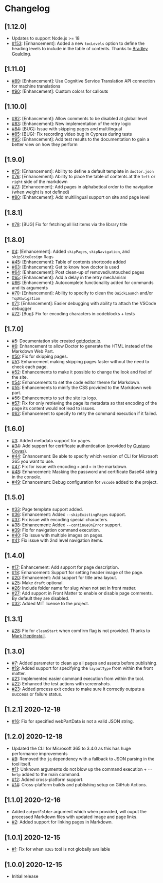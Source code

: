 # Changelog

## [1.12.0]

- Updates to support Node.js >= 18
- [#153](https://github.com/estruyf/doctor/issues/153): [Enhancement]: Added a new `tocLevels` option to define the heading levels to include in the table of contents. Thanks to [Bradley Goulding](https://github.com/BradleyGoulding).

## [1.11.0]

- [#89](https://github.com/estruyf/doctor/issues/89): [Enhancement]: Use Cognitive Service Translation API connection for machine translations
- [#90](https://github.com/estruyf/doctor/issues/90): [Enhancement]: Custom colors for callouts

## [1.10.0]

- [#82](https://github.com/estruyf/doctor/issues/82): [Enhancement]: Allow comments to be disabled at global level
- [#83](https://github.com/estruyf/doctor/issues/83): [Enhancement]: New implementation of the retry logic
- [#84](https://github.com/estruyf/doctor/issues/84): [BUG]: Issue with skipping pages and multilingual
- [#85](https://github.com/estruyf/doctor/issues/85): [BUG]: Fix recording video bug in Cypress during tests
- [#95](https://github.com/estruyf/doctor/issues/95): [Enhancement]: Add test results to the documentation to gain a better view on how they perform

## [1.9.0]

- [#75](https://github.com/estruyf/doctor/issues/75): [Enhancement]: Ability to define a default template in `doctor.json`
- [#76](https://github.com/estruyf/doctor/issues/76): [Enhancement]: Ability to place the table of contents at the `left` or `right` side of the markdown
- [#77](https://github.com/estruyf/doctor/issues/77): [Enhancement]: Add pages in alphabetical order to the navigation (when weight is not defined)
- [#80](https://github.com/estruyf/doctor/issues/80): [Enhancement]: Add multilingual support on site and page level

## [1.8.1]

- [#78](https://github.com/estruyf/doctor/issues/78): [BUG] Fix for fetching all list items via the library title

## [1.8.0]

- [#4](https://github.com/estruyf/doctor/issues/4): [Enhancement]: Added `skipPages`, `skipNavigation`, and `skipSiteDesign` flags
- [#45](https://github.com/estruyf/doctor/issues/45): [Enhancement]: Table of contents shortcode added
- [#63](https://github.com/estruyf/doctor/issues/63): [Enhancement]: Get to know how doctor is used
- [#64](https://github.com/estruyf/doctor/issues/64): [Enhancement]: Post clean-up of removed/untouched pages
- [#65](https://github.com/estruyf/doctor/issues/65): [Enhancement]: Add a delay in the retry mechanism
- [#66](https://github.com/estruyf/doctor/issues/66): [Enhancement]: Autocomplete functionality added for commands and its arguments
- [#70](https://github.com/estruyf/doctor/issues/70): [Enhancement]: Ability to specify to clean the `QuickLaunch` and/or `TopNavigation`
- [#71](https://github.com/estruyf/doctor/issues/71): [Enhancement]: Easier debugging with ability to attach the VSCode debugger
- [#72](https://github.com/estruyf/doctor/issues/72): [Bug]: Fix for encoding characters in codeblocks + tests

## [1.7.0]

- [#5](https://github.com/estruyf/doctor/issues/5): Documentation site created [getdoctor.io](https://getdoctor.io).
- [#6](https://github.com/estruyf/doctor/issues/6): Enhancement to allow Doctor to generate the HTML instead of the Markdown Web Part.
- [#50](https://github.com/estruyf/doctor/issues/50): Fix for skipping pages.
- [#51](https://github.com/estruyf/doctor/issues/51): Enhancement making skipping pages faster without the need to check each page.
- [#52](https://github.com/estruyf/doctor/issues/52): Enhancements to make it possible to change the look and feel of the site.
- [#54](https://github.com/estruyf/doctor/issues/54): Enhancements to set the code editor theme for Markdown.
- [#55](https://github.com/estruyf/doctor/issues/55): Enhancements to minify the CSS provided to the Markdown web part.
- [#56](https://github.com/estruyf/doctor/issues/56): Enhancements to set the site its logo.
- [#57](https://github.com/estruyf/doctor/issues/57): Fix for only retrieving the page its metadata so that encoding of the page its content would not lead to issues.
- [#62](https://github.com/estruyf/doctor/issues/62): Enhancement to specify to retry the command execution if it failed.

## [1.6.0]

- [#3](https://github.com/estruyf/doctor/issues/3): Added metadata support for pages.
- [#34](https://github.com/estruyf/doctor/issues/34): Add support for certificate authentication (provided by [Gustavo Covas](https://github.com/gustavocovas)).
- [#44](https://github.com/estruyf/doctor/issues/44): Enhancement: Be able to specify which version of CLI for Microsoft 365 you want to use.
- [#47](https://github.com/estruyf/doctor/issues/47): Fix for issue with encoding `<` and `>` in the markdown.
- [#48](https://github.com/estruyf/doctor/issues/48): Enhancement: Masking the password and certificate Base64 string in the console.
- [#49](https://github.com/estruyf/doctor/issues/49): Enhancement: Debug configuration for `vscode` added to the project.

## [1.5.0]

- [#33](https://github.com/estruyf/doctor/issues/33): Page template support added.
- [#36](https://github.com/estruyf/doctor/issues/36): Enhancement: Added `--skipExistingPages` support.
- [#37](https://github.com/estruyf/doctor/issues/37): Fix issue with encoding special characters.
- [#38](https://github.com/estruyf/doctor/issues/38): Enhancement: Added `--continueOnError` support.
- [#39](https://github.com/estruyf/doctor/issues/39): Fix for navigation command execution.
- [#40](https://github.com/estruyf/doctor/issues/40): Fix issue with multiple images on pages.
- [#41](https://github.com/estruyf/doctor/issues/41): Fix issue with 2nd level navigation items.

## [1.4.0]

- [#17](https://github.com/estruyf/doctor/issues/17): Enhancement: Add support for page description.
- [#18](https://github.com/estruyf/doctor/issues/18): Enhancement: Support for setting header image of the page.
- [#20](https://github.com/estruyf/doctor/issues/20): Enhancement: Add support for title area layout.
- [#25](https://github.com/estruyf/doctor/issues/25): Make `draft` optional.
- [#26](https://github.com/estruyf/doctor/issues/26): Include folder name for slug when not set in front matter.
- [#27](https://github.com/estruyf/doctor/issues/27): Add support in Front Matter to enable or disable page comments. By default they are disabled.
- [#32](https://github.com/estruyf/doctor/issues/32): Added MIT license to the project.

## [1.3.1]

- [#28](https://github.com/estruyf/doctor/issues/28): Fix for `cleanStart` when comfirm flag is not provided. Thanks to [Mark Heptinstall](https://github.com/mheptinstall).

## [1.3.0]

- [#7](https://github.com/estruyf/doctor/issues/7): Added parameter to clean up all pages and assets before publishing.
- [#19](https://github.com/estruyf/doctor/issues/19): Added support for specifying the `layoutType` from within the front matter.
- [#21](https://github.com/estruyf/doctor/issues/21): Implemented easier command execution from within the tool.
- [#22](https://github.com/estruyf/doctor/issues/22): Enhanced the test actions with screenshots.
- [#23](https://github.com/estruyf/doctor/issues/23): Added process exit codes to make sure it correctly outputs a success or failure status.

## [1.2.1] 2020-12-18

- [#16](https://github.com/estruyf/doctor/issues/16): Fix for specified webPartData is not a valid JSON string.

## [1.2.0] 2020-12-18

- Updated the CLI for Microsoft 365 to 3.4.0 as this has huge performance improvements
- [#9](https://github.com/estruyf/doctor/issues/9): Removed the `jq` dependency with a fallback to JSON parsing in the tool itself.
- [#11](https://github.com/estruyf/doctor/issues/11): Unknown arguments do not blow up the command execution + `--help` added to the main command.
- [#12](https://github.com/estruyf/doctor/issues/12): Added cross-platform support.
- [#14](https://github.com/estruyf/doctor/issues/14): Cross-platform builds and publishing setup on GitHub Actions.

## [1.1.0] 2020-12-16

- Added `outputFolder` argument which when provided, will ouput the processed Markdown files with updated image and page links.
- [#2](https://github.com/estruyf/doctor/issues/2): Added support for linking pages in Markdown.

## [1.0.1] 2020-12-15

- [#1](https://github.com/estruyf/doctor/issues/1): Fix for when `m365` tool is not globally available

## [1.0.0] 2020-12-15

- Initial release
